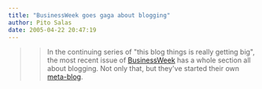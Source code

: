 ```yaml
---
title: "BusinessWeek goes gaga about blogging"
author: Pito Salas
date: 2005-04-22 20:47:19
---
```


>>

>> In the continuing series of "this blog things is really getting big", the
most recent issue of [BusinessWeek](<http://businessweek.com/>) has a whole
section all about blogging. Not only that, but they've started their own
[meta-blog](<http://www.businessweek.com/the_thread/blogspotting/>).


